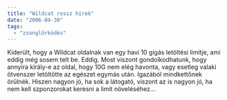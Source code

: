 ```yaml
---
title: "Wildcat rossz hírek"
date: "2006-04-30"
tags: 
  - "zsonglőrködés"
---
```


Kiderült, hogy a Wildcat oldalnak van egy havi 10 gigás letöltési limitje, ami eddig még sosem telt be. Eddig. Most viszont gondolkodhatunk, hogy annyira király-e az oldal, hogy 10G nem elég havonta, vagy esetleg valaki ötvenszer letöltötte az egészet egymás után. Igazából mindkettőnek örülnék. Hiszen nagyon jó, ha sok a látogató, viszont az is nagyon jó, ha nem kell szponzorokat keresni a limit növeléséhez...
